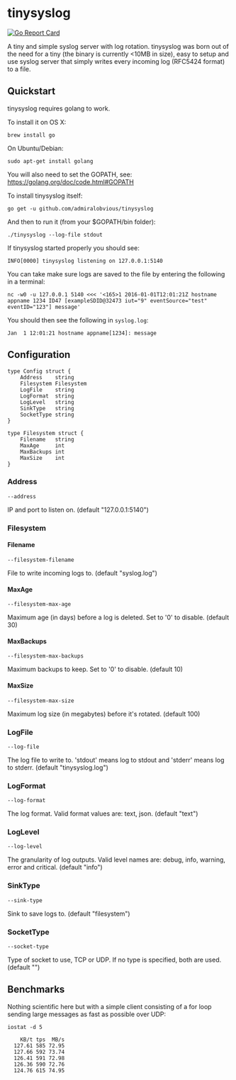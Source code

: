 # tinysyslog
[![Go Report Card](http://goreportcard.com/badge/admiralobvious/tinysyslog)](http://goreportcard.com/report/admiralobvious/tinysyslog)

A tiny and simple syslog server with log rotation. tinysyslog was born out of the need for a tiny (the binary is currently <10MB in size), easy to setup and use syslog server that simply writes every incoming log (RFC5424 format) to a file.

## Quickstart
tinysyslog requires golang to work.

To install it on OS X:

    brew install go
On Ubuntu/Debian:

    sudo apt-get install golang
You will also need to set the GOPATH, see: https://golang.org/doc/code.html#GOPATH

To install tinysyslog itself:

    go get -u github.com/admiralobvious/tinysyslog
And then to run it (from your $GOPATH/bin folder):

    ./tinysyslog --log-file stdout
If tinysyslog started properly you should see:
```
INFO[0000] tinysyslog listening on 127.0.0.1:5140
```
You can take make sure logs are saved to the file by entering the following in a terminal:
```
nc -w0 -u 127.0.0.1 5140 <<< '<165>1 2016-01-01T12:01:21Z hostname appname 1234 ID47 [exampleSDID@32473 iut="9" eventSource="test" eventID="123"] message'
```

You should then see the following in `syslog.log`:
```
Jan  1 12:01:21 hostname appname[1234]: message
```

## Configuration
```
type Config struct {
	Address    string
	Filesystem Filesystem
	LogFile    string
	LogFormat  string
	LogLevel   string
	SinkType   string
	SocketType string
}

type Filesystem struct {
	Filename   string
	MaxAge     int
	MaxBackups int
	MaxSize    int
}
```

### Address
`--address`

IP and port to listen on. (default "127.0.0.1:5140")
### Filesystem
#### Filename
`--filesystem-filename`

File to write incoming logs to. (default "syslog.log")
#### MaxAge
`--filesystem-max-age`

Maximum age (in days) before a log is deleted. Set to '0' to disable. (default 30)
#### MaxBackups
`--filesystem-max-backups`

Maximum backups to keep. Set to '0' to disable. (default 10)
#### MaxSize
`--filesystem-max-size`

Maximum log size (in megabytes) before it's rotated. (default 100)
### LogFile
`--log-file`

The log file to write to. 'stdout' means log to stdout and 'stderr' means log to stderr. (default "tinysyslog.log")
### LogFormat
`--log-format`

The log format. Valid format values are: text, json. (default "text")
### LogLevel
`--log-level`

The granularity of log outputs. Valid level names are: debug, info, warning, error and critical. (default "info")
### SinkType
`--sink-type`

Sink to save logs to. (default "filesystem")
### SocketType
`--socket-type`

Type of socket to use, TCP or UDP. If no type is specified, both are used. (default "")

## Benchmarks
Nothing scientific here but with a simple client consisting of a for loop sending large messages as fast as possible over UDP:

`iostat -d 5`
```
    KB/t tps  MB/s
  127.61 585 72.95
  127.66 592 73.74
  126.41 591 72.98
  126.36 590 72.76
  124.76 615 74.95
```
